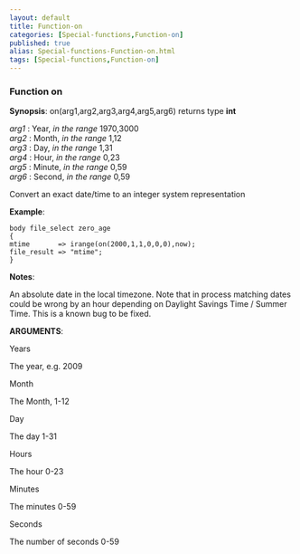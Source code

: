 ```yaml
---
layout: default
title: Function-on
categories: [Special-functions,Function-on]
published: true
alias: Special-functions-Function-on.html
tags: [Special-functions,Function-on]
---
```


### Function on

**Synopsis**: on(arg1,arg2,arg3,arg4,arg5,arg6) returns type **int**

  
 *arg1* : Year, *in the range* 1970,3000   
 *arg2* : Month, *in the range* 1,12   
 *arg3* : Day, *in the range* 1,31   
 *arg4* : Hour, *in the range* 0,23   
 *arg5* : Minute, *in the range* 0,59   
 *arg6* : Second, *in the range* 0,59   

Convert an exact date/time to an integer system representation

**Example**:  
   

~~~~
body file_select zero_age
{
mtime       => irange(on(2000,1,1,0,0,0),now);
file_result => "mtime";
}
~~~~

**Notes**:  
   

An absolute date in the local timezone. Note that in process matching
dates could be wrong by an hour depending on Daylight Savings Time /
Summer Time. This is a known bug to be fixed.

**ARGUMENTS**:

Years

The year, e.g. 2009   

Month

The Month, 1-12   

Day

The day 1-31   

Hours

The hour 0-23   

Minutes

The minutes 0-59   

Seconds

The number of seconds 0-59
